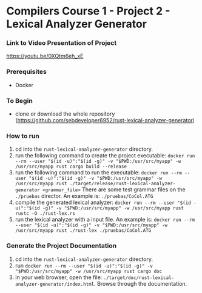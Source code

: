 # Compilers Course 1 - Project 2 - Lexical Analyzer Generator

### Link to Video Presentation of Project

<https://youtu.be/0XQtm6eh_xE>

### Prerequisites
- Docker

### To Begin
- clone or download the whole repository (<https://github.com/sebdeveloper6952/rust-lexical-analyzer-generator>)

### How to run

1. cd into the `rust-lexical-analyzer-generator` directory.
2. run the following command to create the project executable: `docker run --rm --user "$(id -u)":"$(id -g)" -v "$PWD:/usr/src/myapp" -w /usr/src/myapp rust cargo build --release`
3. run the following command to run the executable: `docker run --rm --user "$(id -u)":"$(id -g)" -v "$PWD:/usr/src/myapp" -w /usr/src/myapp rust ./target/release/rust-lexical-analyzer-generator <grammar_file>` There are some test grammar files on the `./pruebas` director. An example is: `./pruebas/CoCol.ATG`
4. compile the generated lexical analyzer: `docker run --rm --user "$(id -u)":"$(id -g)" -v "$PWD:/usr/src/myapp" -w /usr/src/myapp rust rustc -O ./rust-lex.rs`
5. run the lexical analyzer with a input file. An example is: `docker run --rm --user "$(id -u)":"$(id -g)" -v "$PWD:/usr/src/myapp" -w /usr/src/myapp rust ./rust-lex ./pruebas/CoCol.ATG`

### Generate the Project Documentation
1. cd into the `rust-lexical-analyzer-generator` directory.
1. run `docker run --rm --user "$(id -u)":"$(id -g)" -v "$PWD:/usr/src/myapp" -w /usr/src/myapp rust cargo doc`
2. in your web browser, open the file: `./target/doc/rust-lexical-analyzer-generator/index.html`. Browse through the documentation.
